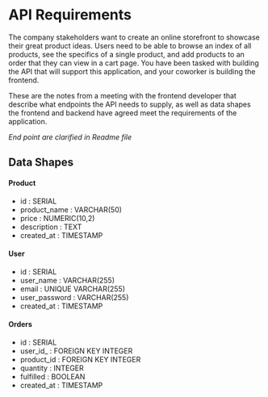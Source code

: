 # API Requirements

The company stakeholders want to create an online storefront to showcase their great product ideas. Users need to be able to browse an index of all products, see the specifics of a single product, and add products to an order that they can view in a cart page. You have been tasked with building the API that will support this application, and your coworker is building the frontend.

These are the notes from a meeting with the frontend developer that describe what endpoints the API needs to supply, as well as data shapes the frontend and backend have agreed meet the requirements of the application.

*End point are clarified in Readme file*

## Data Shapes

#### Product

- id : SERIAL
- product_name : VARCHAR(50)
- price : NUMERIC(10,2)
- description : TEXT
- created_at : TIMESTAMP

#### User

- id : SERIAL
- user_name : VARCHAR(255)
- email : UNIQUE VARCHAR(255)
- user_password : VARCHAR(255)
- created_at : TIMESTAMP

#### Orders

- id : SERIAL
- user_id_ : FOREIGN KEY INTEGER
- product_id : FOREIGN KEY INTEGER
- quantity : INTEGER
- fulfilled : BOOLEAN
- created_at : TIMESTAMP

